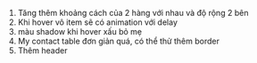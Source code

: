 1. Tăng thêm khoảng cách của 2 hàng với nhau và độ rộng 2 bên
2. Khi hover vô item sẽ có animation với delay
3. màu shadow khi hover xấu bỏ mẹ 
4. My contact table đơn giản quá, có thể thử thêm border
5. Thêm header
